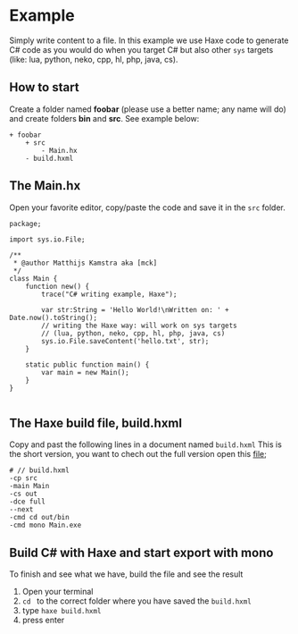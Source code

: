 # Example

Simply write content to a file.
In this example we use Haxe code to generate C# code as you would do when you target C# but also other `sys` targets (like: lua, python, neko, cpp, hl, php, java, cs).


## How to start

Create a folder named **foobar** (please use a better name; any name will do) and create folders **bin** and **src**.
See example below:

```
+ foobar
	+ src
		- Main.hx
	- build.hxml
```


## The Main.hx

Open your favorite editor, copy/paste the code and save it in the `src` folder.

```
package;

import sys.io.File;

/**
 * @author Matthijs Kamstra aka [mck]
 */
class Main {
	function new() {
		trace("C# writing example, Haxe");

		var str:String = 'Hello World!\nWritten on: ' + Date.now().toString();
		// writing the Haxe way: will work on sys targets
		// (lua, python, neko, cpp, hl, php, java, cs)
		sys.io.File.saveContent('hello.txt', str);
	}

	static public function main() {
		var main = new Main();
	}
}


```


## The Haxe build file, build.hxml

Copy and past the following lines in a document named `build.hxml`
This is the short version, you want to chech out the full version open this [file](/code/build.hxml);

```
# // build.hxml
-cp src
-main Main
-cs out
-dce full
--next
-cmd cd out/bin
-cmd mono Main.exe
```



## Build C# with Haxe and start export with mono

To finish and see what we have, build the file and see the result

1. Open your terminal
2. `cd ` to the correct folder where you have saved the `build.hxml`
3. type `haxe build.hxml`
4. press enter


